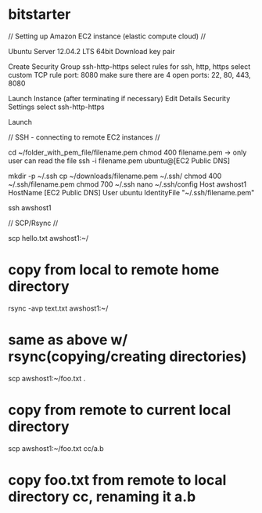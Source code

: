 bitstarter
==========

// Setting up Amazon EC2 instance (elastic compute cloud) //

Ubuntu Server 12.04.2 LTS  64bit
  Download key pair
  
Create Security Group
  ssh-http-https
    select rules for ssh, http, https
    select custom TCP rule
      port: 8080
  make sure there are 4 open ports: 22, 80, 443, 8080
  
Launch Instance (after terminating if necessary)
  Edit Details
    Security Settings
      select ssh-http-https
      
Launch

// SSH - connecting to remote EC2 instances //

cd ~/folder_with_pem_file/filename.pem
chmod 400 filename.pem   ->   only user can read the file
ssh -i filename.pem ubuntu@[EC2 Public DNS]

mkdir -p ~/.ssh
cp ~/downloads/filename.pem ~/.ssh/
chmod 400 ~/.ssh/filename.pem
chmod 700 ~/.ssh
nano ~/.ssh/config
  Host awshost1
  HostName [EC2 Public DNS]
  User ubuntu
  IdentityFile "~/.ssh/filename.pem"
  
ssh awshost1

// SCP/Rsync //

scp hello.txt awshost1:~/         
  # copy from local to remote home directory
rsync -avp text.txt awshost1:~/   
  # same as above w/ rsync(copying/creating directories)
scp awshost1:~/foo.txt .          
  # copy from remote to current local directory
scp awshost1:~/foo.txt cc/a.b     
  # copy foo.txt from remote to local directory cc, renaming it a.b
